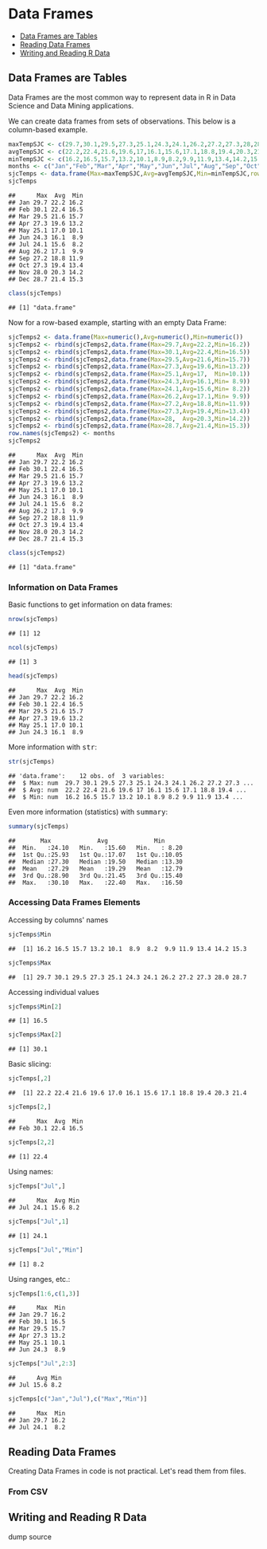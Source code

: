 Data Frames
================

-   [Data Frames are Tables](#data-frames-are-tables)
-   [Reading Data Frames](#reading-data-frames)
-   [Writing and Reading R Data](#writing-and-reading-r-data)

Data Frames are Tables
----------------------

Data Frames are the most common way to represent data in R in Data Science and Data Mining applications.

We can create data frames from sets of observations. This below is a column-based example.

``` r
maxTempSJC <- c(29.7,30.1,29.5,27.3,25.1,24.3,24.1,26.2,27.2,27.3,28,28.7)
avgTempSJC <- c(22.2,22.4,21.6,19.6,17,16.1,15.6,17.1,18.8,19.4,20.3,21.4)
minTempSJC <- c(16.2,16.5,15.7,13.2,10.1,8.9,8.2,9.9,11.9,13.4,14.2,15.3)
months <- c("Jan","Feb","Mar","Apr","May","Jun","Jul","Aug","Sep","Oct","Nov","Dec")
sjcTemps <- data.frame(Max=maxTempSJC,Avg=avgTempSJC,Min=minTempSJC,row.names = months)
sjcTemps
```

    ##      Max  Avg  Min
    ## Jan 29.7 22.2 16.2
    ## Feb 30.1 22.4 16.5
    ## Mar 29.5 21.6 15.7
    ## Apr 27.3 19.6 13.2
    ## May 25.1 17.0 10.1
    ## Jun 24.3 16.1  8.9
    ## Jul 24.1 15.6  8.2
    ## Aug 26.2 17.1  9.9
    ## Sep 27.2 18.8 11.9
    ## Oct 27.3 19.4 13.4
    ## Nov 28.0 20.3 14.2
    ## Dec 28.7 21.4 15.3

``` r
class(sjcTemps)
```

    ## [1] "data.frame"

Now for a row-based example, starting with an empty Data Frame:

``` r
sjcTemps2 <- data.frame(Max=numeric(),Avg=numeric(),Min=numeric())
sjcTemps2 <- rbind(sjcTemps2,data.frame(Max=29.7,Avg=22.2,Min=16.2))
sjcTemps2 <- rbind(sjcTemps2,data.frame(Max=30.1,Avg=22.4,Min=16.5))
sjcTemps2 <- rbind(sjcTemps2,data.frame(Max=29.5,Avg=21.6,Min=15.7))
sjcTemps2 <- rbind(sjcTemps2,data.frame(Max=27.3,Avg=19.6,Min=13.2))
sjcTemps2 <- rbind(sjcTemps2,data.frame(Max=25.1,Avg=17,  Min=10.1))
sjcTemps2 <- rbind(sjcTemps2,data.frame(Max=24.3,Avg=16.1,Min= 8.9))
sjcTemps2 <- rbind(sjcTemps2,data.frame(Max=24.1,Avg=15.6,Min= 8.2))
sjcTemps2 <- rbind(sjcTemps2,data.frame(Max=26.2,Avg=17.1,Min= 9.9))
sjcTemps2 <- rbind(sjcTemps2,data.frame(Max=27.2,Avg=18.8,Min=11.9))
sjcTemps2 <- rbind(sjcTemps2,data.frame(Max=27.3,Avg=19.4,Min=13.4))
sjcTemps2 <- rbind(sjcTemps2,data.frame(Max=28,  Avg=20.3,Min=14.2))
sjcTemps2 <- rbind(sjcTemps2,data.frame(Max=28.7,Avg=21.4,Min=15.3))
row.names(sjcTemps2) <- months
sjcTemps2
```

    ##      Max  Avg  Min
    ## Jan 29.7 22.2 16.2
    ## Feb 30.1 22.4 16.5
    ## Mar 29.5 21.6 15.7
    ## Apr 27.3 19.6 13.2
    ## May 25.1 17.0 10.1
    ## Jun 24.3 16.1  8.9
    ## Jul 24.1 15.6  8.2
    ## Aug 26.2 17.1  9.9
    ## Sep 27.2 18.8 11.9
    ## Oct 27.3 19.4 13.4
    ## Nov 28.0 20.3 14.2
    ## Dec 28.7 21.4 15.3

``` r
class(sjcTemps2)
```

    ## [1] "data.frame"

### Information on Data Frames

Basic functions to get information on data frames:

``` r
nrow(sjcTemps)
```

    ## [1] 12

``` r
ncol(sjcTemps)
```

    ## [1] 3

``` r
head(sjcTemps)
```

    ##      Max  Avg  Min
    ## Jan 29.7 22.2 16.2
    ## Feb 30.1 22.4 16.5
    ## Mar 29.5 21.6 15.7
    ## Apr 27.3 19.6 13.2
    ## May 25.1 17.0 10.1
    ## Jun 24.3 16.1  8.9

More information with <tt>str</tt>:

``` r
str(sjcTemps)
```

    ## 'data.frame':    12 obs. of  3 variables:
    ##  $ Max: num  29.7 30.1 29.5 27.3 25.1 24.3 24.1 26.2 27.2 27.3 ...
    ##  $ Avg: num  22.2 22.4 21.6 19.6 17 16.1 15.6 17.1 18.8 19.4 ...
    ##  $ Min: num  16.2 16.5 15.7 13.2 10.1 8.9 8.2 9.9 11.9 13.4 ...

Even more information (statistics) with <tt>summary</tt>:

``` r
summary(sjcTemps)
```

    ##       Max             Avg             Min       
    ##  Min.   :24.10   Min.   :15.60   Min.   : 8.20  
    ##  1st Qu.:25.93   1st Qu.:17.07   1st Qu.:10.05  
    ##  Median :27.30   Median :19.50   Median :13.30  
    ##  Mean   :27.29   Mean   :19.29   Mean   :12.79  
    ##  3rd Qu.:28.90   3rd Qu.:21.45   3rd Qu.:15.40  
    ##  Max.   :30.10   Max.   :22.40   Max.   :16.50

### Accessing Data Frames Elements

Accessing by columns' names

``` r
sjcTemps$Min
```

    ##  [1] 16.2 16.5 15.7 13.2 10.1  8.9  8.2  9.9 11.9 13.4 14.2 15.3

``` r
sjcTemps$Max
```

    ##  [1] 29.7 30.1 29.5 27.3 25.1 24.3 24.1 26.2 27.2 27.3 28.0 28.7

Accessing individual values

``` r
sjcTemps$Min[2]
```

    ## [1] 16.5

``` r
sjcTemps$Max[2]
```

    ## [1] 30.1

Basic slicing:

``` r
sjcTemps[,2]
```

    ##  [1] 22.2 22.4 21.6 19.6 17.0 16.1 15.6 17.1 18.8 19.4 20.3 21.4

``` r
sjcTemps[2,]
```

    ##      Max  Avg  Min
    ## Feb 30.1 22.4 16.5

``` r
sjcTemps[2,2]
```

    ## [1] 22.4

Using names:

``` r
sjcTemps["Jul",]
```

    ##      Max  Avg Min
    ## Jul 24.1 15.6 8.2

``` r
sjcTemps["Jul",1]
```

    ## [1] 24.1

``` r
sjcTemps["Jul","Min"]
```

    ## [1] 8.2

Using ranges, etc.:

``` r
sjcTemps[1:6,c(1,3)]
```

    ##      Max  Min
    ## Jan 29.7 16.2
    ## Feb 30.1 16.5
    ## Mar 29.5 15.7
    ## Apr 27.3 13.2
    ## May 25.1 10.1
    ## Jun 24.3  8.9

``` r
sjcTemps["Jul",2:3]
```

    ##      Avg Min
    ## Jul 15.6 8.2

``` r
sjcTemps[c("Jan","Jul"),c("Max","Min")]
```

    ##      Max  Min
    ## Jan 29.7 16.2
    ## Jul 24.1  8.2

Reading Data Frames
-------------------

Creating Data Frames in code is not practical. Let's read them from files.

### From CSV

Writing and Reading R Data
--------------------------

dump source
